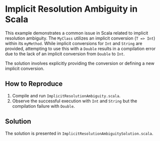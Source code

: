 # Implicit Resolution Ambiguity in Scala

This example demonstrates a common issue in Scala related to implicit resolution ambiguity.  The `MyClass` utilizes an implicit conversion (`T => Int`) within its `myMethod`. While implicit conversions for `Int` and `String` are provided, attempting to use this with a `Double` results in a compilation error due to the lack of an implicit conversion from `Double` to `Int`.

The solution involves explicitly providing the conversion or defining a new implicit conversion.

## How to Reproduce

1.  Compile and run `ImplicitResolutionAmbiguity.scala`.
2.  Observe the successful execution with `Int` and `String` but the compilation failure with `Double`.

## Solution

The solution is presented in `ImplicitResolutionAmbiguitySolution.scala`.